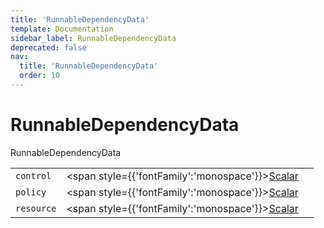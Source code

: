 ```yaml
---
title: 'RunnableDependencyData'
template: Documentation
sidebar_label: RunnableDependencyData
deprecated: false
nav:
  title: 'RunnableDependencyData'
  order: 10
---
```


# RunnableDependencyData

<div style={{'fontFamily':'monospace'}}><span style={{'fontSize':'1.5rem','fontWeight':500}}>RunnableDependencyData</span></div>





| | | |
| -- | -- | -- |
| `control` | <span style={{'fontFamily':'monospace'}}><a href="/guardrails/docs/reference/graphql/scalar/Scalar">Scalar</a></span> |  |
| `policy` | <span style={{'fontFamily':'monospace'}}><a href="/guardrails/docs/reference/graphql/scalar/Scalar">Scalar</a></span> |  |
| `resource` | <span style={{'fontFamily':'monospace'}}><a href="/guardrails/docs/reference/graphql/scalar/Scalar">Scalar</a></span> |  |